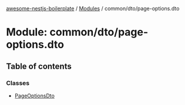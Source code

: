 [awesome-nestjs-boilerplate](../README.md) / [Modules](../modules.md) / common/dto/page-options.dto

# Module: common/dto/page-options.dto

## Table of contents

### Classes

- [PageOptionsDto](../classes/common_dto_page_options_dto.PageOptionsDto.md)
